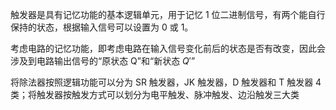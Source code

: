 触发器是具有记忆功能的基本逻辑单元，用于记忆 1 位二进制信号，有两个能自行保持的状态，根据输入信号可以设置为 0 或 1。

考虑电路的记忆功能，即考虑电路在输入信号变化前后的状态是否有改变，因此会涉及到电路输出信号的“原状态 Q”和“新状态 $Q'$”

将除法器按照逻辑功能可以分为 SR 触发器，JK 触发器，D 触发器和 T 触发器 4 类；将触发器按触发方式可以划分为电平触发、脉冲触发、边沿触发三大类